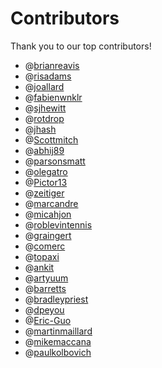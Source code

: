 # Contributors

Thank you to our top contributors!

 - @[brianreavis](https://github.com/brianreavis)
 - @[risadams](https://github.com/risadams)
 - @[joallard](https://github.com/joallard)
 - @[fabienwnklr](https://github.com/fabienwnklr)
 - @[sjhewitt](https://github.com/sjhewitt)
 - @[rotdrop](https://github.com/rotdrop)
 - @[jhash](https://github.com/jhash)
 - @[Scottmitch](https://github.com/Scottmitch)
 - @[abhij89](https://github.com/abhij89)
 - @[parsonsmatt](https://github.com/parsonsmatt)
 - @[olegatro](https://github.com/olegatro)
 - @[Pictor13](https://github.com/Pictor13)
 - @[zeitiger](https://github.com/zeitiger)
 - @[marcandre](https://github.com/marcandre)
 - @[micahjon](https://github.com/micahjon)
 - @[roblevintennis](https://github.com/roblevintennis)
 - @[graingert](https://github.com/graingert)
 - @[comerc](https://github.com/comerc)
 - @[topaxi](https://github.com/topaxi)
 - @[ankit](https://github.com/ankit)
 - @[artyuum](https://github.com/artyuum)
 - @[barretts](https://github.com/barretts)
 - @[bradleypriest](https://github.com/bradleypriest)
 - @[dpeyou](https://github.com/dpeyou)
 - @[Eric-Guo](https://github.com/Eric-Guo)
 - @[martinmaillard](https://github.com/martinmaillard)
 - @[mikemaccana](https://github.com/mikemaccana)
 - @[paulkolbovich](https://github.com/paulkolbovich)
